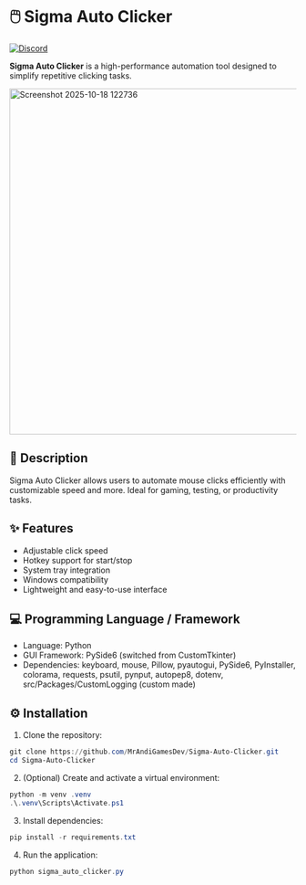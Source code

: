 # 🖱️ Sigma Auto Clicker
[![Discord](https://dcbadge.limes.pink/api/server/55NEJJRWa5?theme=default-inverted&style=for-the-badge)](https://discord.gg/55NEJJRWa5)

**Sigma Auto Clicker** is a high-performance automation tool designed to simplify repetitive clicking tasks.

<img width="638" height="606" alt="Screenshot 2025-10-18 122736" src="https://github.com/user-attachments/assets/2486426c-e934-46bc-a7b9-2e4fa6a1c46b" />

## 📝 Description
Sigma Auto Clicker allows users to automate mouse clicks efficiently with customizable speed and more. Ideal for gaming, testing, or productivity tasks.

## ✨ Features
- Adjustable click speed
- Hotkey support for start/stop
- System tray integration
- Windows compatibility
- Lightweight and easy-to-use interface

## 💻 Programming Language / Framework
- Language: Python
- GUI Framework: PySide6 (switched from CustomTkinter)
- Dependencies: keyboard, mouse, Pillow, pyautogui, PySide6, PyInstaller, colorama, requests, psutil, pynput, autopep8, dotenv, src/Packages/CustomLogging (custom made)

## ⚙️ Installation
1) Clone the repository:
```powershell
git clone https://github.com/MrAndiGamesDev/Sigma-Auto-Clicker.git
cd Sigma-Auto-Clicker
```
2) (Optional) Create and activate a virtual environment:
```powershell
python -m venv .venv
.\.venv\Scripts\Activate.ps1
```
3) Install dependencies:
```powershell
pip install -r requirements.txt
```
4) Run the application:
```powershell
python sigma_auto_clicker.py